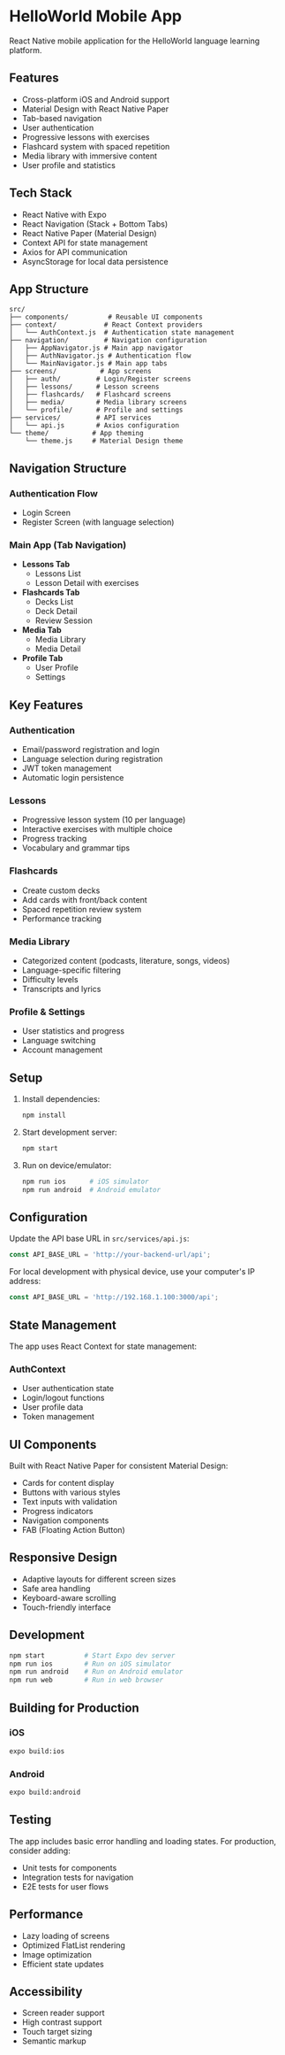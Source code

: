 # HelloWorld Mobile App

React Native mobile application for the HelloWorld language learning platform.

## Features

- Cross-platform iOS and Android support
- Material Design with React Native Paper
- Tab-based navigation
- User authentication
- Progressive lessons with exercises
- Flashcard system with spaced repetition
- Media library with immersive content
- User profile and statistics

## Tech Stack

- React Native with Expo
- React Navigation (Stack + Bottom Tabs)
- React Native Paper (Material Design)
- Context API for state management
- Axios for API communication
- AsyncStorage for local data persistence

## App Structure

```
src/
├── components/          # Reusable UI components
├── context/            # React Context providers
│   └── AuthContext.js  # Authentication state management
├── navigation/         # Navigation configuration
│   ├── AppNavigator.js # Main app navigator
│   ├── AuthNavigator.js # Authentication flow
│   └── MainNavigator.js # Main app tabs
├── screens/           # App screens
│   ├── auth/         # Login/Register screens
│   ├── lessons/      # Lesson screens
│   ├── flashcards/   # Flashcard screens
│   ├── media/        # Media library screens
│   └── profile/      # Profile and settings
├── services/         # API services
│   └── api.js        # Axios configuration
└── theme/           # App theming
    └── theme.js     # Material Design theme
```

## Navigation Structure

### Authentication Flow
- Login Screen
- Register Screen (with language selection)

### Main App (Tab Navigation)
- **Lessons Tab**
  - Lessons List
  - Lesson Detail with exercises
- **Flashcards Tab**
  - Decks List
  - Deck Detail
  - Review Session
- **Media Tab**
  - Media Library
  - Media Detail
- **Profile Tab**
  - User Profile
  - Settings

## Key Features

### Authentication
- Email/password registration and login
- Language selection during registration
- JWT token management
- Automatic login persistence

### Lessons
- Progressive lesson system (10 per language)
- Interactive exercises with multiple choice
- Progress tracking
- Vocabulary and grammar tips

### Flashcards
- Create custom decks
- Add cards with front/back content
- Spaced repetition review system
- Performance tracking

### Media Library
- Categorized content (podcasts, literature, songs, videos)
- Language-specific filtering
- Difficulty levels
- Transcripts and lyrics

### Profile & Settings
- User statistics and progress
- Language switching
- Account management

## Setup

1. Install dependencies:
   ```bash
   npm install
   ```

2. Start development server:
   ```bash
   npm start
   ```

3. Run on device/emulator:
   ```bash
   npm run ios      # iOS simulator
   npm run android  # Android emulator
   ```

## Configuration

Update the API base URL in `src/services/api.js`:
```javascript
const API_BASE_URL = 'http://your-backend-url/api';
```

For local development with physical device, use your computer's IP address:
```javascript
const API_BASE_URL = 'http://192.168.1.100:3000/api';
```

## State Management

The app uses React Context for state management:

### AuthContext
- User authentication state
- Login/logout functions
- User profile data
- Token management

## UI Components

Built with React Native Paper for consistent Material Design:

- Cards for content display
- Buttons with various styles
- Text inputs with validation
- Progress indicators
- Navigation components
- FAB (Floating Action Button)

## Responsive Design

- Adaptive layouts for different screen sizes
- Safe area handling
- Keyboard-aware scrolling
- Touch-friendly interface

## Development

```bash
npm start          # Start Expo dev server
npm run ios        # Run on iOS simulator
npm run android    # Run on Android emulator
npm run web        # Run in web browser
```

## Building for Production

### iOS
```bash
expo build:ios
```

### Android
```bash
expo build:android
```

## Testing

The app includes basic error handling and loading states. For production, consider adding:
- Unit tests for components
- Integration tests for navigation
- E2E tests for user flows

## Performance

- Lazy loading of screens
- Optimized FlatList rendering
- Image optimization
- Efficient state updates

## Accessibility

- Screen reader support
- High contrast support
- Touch target sizing
- Semantic markup
